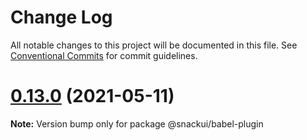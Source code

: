 # Change Log

All notable changes to this project will be documented in this file.
See [Conventional Commits](https://conventionalcommits.org) for commit guidelines.

# [0.13.0](https://github.com/getdish/dish/compare/v0.3.2...v0.13.0) (2021-05-11)

**Note:** Version bump only for package @snackui/babel-plugin
